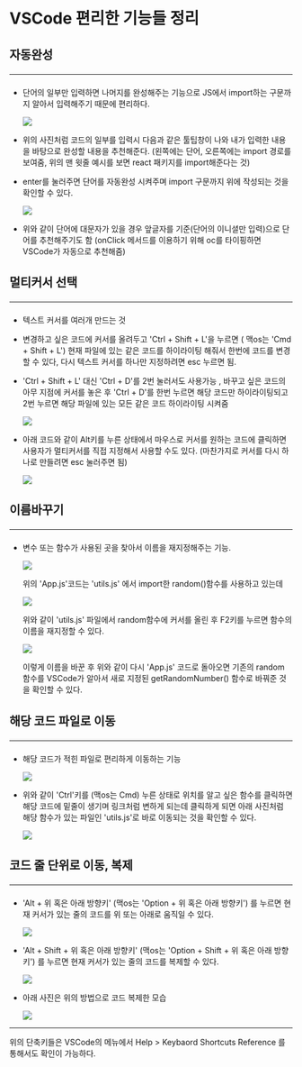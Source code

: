 # VSCode 편리한 기능들 정리



## 자동완성 <hr>

* 단어의 일부만 입력하면 나머지를 완성해주는 기능으로 JS에서 import하는 구문까지 알아서 입력해주기 때문에 편리하다.   

  <img src="./img1.png" />
     
* 위의 사진처럼 코드의 일부를 입력시 다음과 같은 툴팁창이 나와 내가 입력한 내용을 바탕으로 완성할 내용을 추천해준다. (왼쪽에는 단어, 오른쪽에는 import 경로를 보여줌, 위의 맨 윗줄 예시를 보면 react 패키지를 import해준다는 것)   

* enter를 눌러주면 단어를 자동완성 시켜주며 import 구문까지 위에 작성되는 것을 확인할 수 있다.   

  <img src="./img2.png" />

* 위와 같이 단어에 대문자가 있을 경우 앞글자를 기준(단어의 이니셜만 입력)으로 단어를 추천해주기도 함 (onClick 메서드를 이용하기 위해 oc를 타이핑하면 VSCode가 자동으로 추천해줌)




## 멀티커서 선택 <hr>

* 텍스트 커서를 여러개 만드는 것

* 변경하고 싶은 코드에 커서를 올려두고 'Ctrl + Shift + L'을 누르면 ( 맥os는 'Cmd + Shift + L') 현재 파일에 있는 같은 코드를 하이라이팅 해줘서 한번에 코드를 변경할 수 있다, 다시 텍스트 커서를 하나만 지정하려면 esc 누르면 됨.

* 'Ctrl + Shift + L' 대신 'Ctrl + D'를 2번 눌러서도 사용가능 , 바꾸고 싶은 코드의 아무 지점에 커서를 놓은 후 'Ctrl + D'를 한번 누르면 해당 코드만 하이라이팅되고 2번 누르면 해당 파일에 있는 모든 같은 코드 하이라이팅 시켜줌

  <img src="./img3.png" />

* 아래 코드와 같이 Alt키를 누른 상태에서 마우스로 커서를 원하는 코드에 클릭하면 사용자가 멀티커서를 직접 지정해서 사용할 수도 있다. (마찬가지로 커서를 다시 하나로 만들려면 esc 눌러주면 됨)

  <img src="./img4.png" />




## 이름바꾸기 <hr>

* 변수 또는 함수가 사용된 곳을 찾아서 이름을 재지정해주는 기능.

   <img src="./img5.png" />

  위의 'App.js'코드는 'utils.js' 에서 import한 random()함수를 사용하고 있는데   

  <img src="./img6.png" />
  
  위와 같이 'utils.js' 파일에서 random함수에 커서를 올린 후 F2키를 누르면 함수의 이름을 재지정할 수 있다.   

   <img src="./img7.png" />
      
  이렇게 이름을 바꾼 후 위와 같이 다시 'App.js' 코드로 돌아오면 기존의 random 함수를 VSCode가 알아서 새로 지정된 getRandomNumber() 함수로 바꿔준 것을 확인할 수 있다.




## 해당 코드 파일로 이동<hr>

* 해당 코드가 적힌 파일로 편리하게 이동하는 기능 

  <img src="./img8.png" />

* 위와 같이 'Ctrl'키를 (맥os는 Cmd) 누른 상태로 위치를 알고 싶은 함수를 클릭하면 해당 코드에 밑줄이 생기며 링크처럼 변하게 되는데 클릭하게 되면 아래 사진처럼 해당 함수가 있는 파일인 'utils.js'로 바로 이동되는 것을 확인할 수 있다.
  
  <img src="./img9.png" />




## 코드 줄 단위로 이동, 복제<hr>

* 'Alt + 위 혹은 아래 방향키' (맥os는 'Option + 위 혹은 아래 방향키') 를 누르면 현재 커서가 있는 줄의 코드를 위 또는 아래로 움직일 수 있다.

  <img src="./img10.png" />

* 'Alt + Shift + 위 혹은 아래 방향키' (맥os는 'Option + Shift + 위 혹은 아래 방향키') 를 누르면 현재 커서가 있는 줄의 코드를 복제할 수 있다.

  <img src="./img11.png" />

* 아래 사진은 위의 방법으로 코드 복제한 모습

  <img src="./img12.png" />


<hr>
위의 단축키들은 VSCode의 메뉴에서 Help > Keybaord Shortcuts Reference 를 통해서도 확인이 가능하다.
